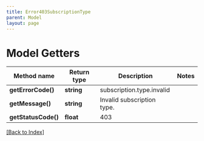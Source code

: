 ```yaml
---
title: Error403SubscriptionType
parent: Model
layout: page
---
```


# Model Getters

Method name | Return type | Description | Notes
------------ | ------------- | ------------- | -------------
**getErrorCode()** | **string** | subscription.type.invalid |
**getMessage()** | **string** | Invalid subscription type. |
**getStatusCode()** | **float** | 403 |

[[Back to Index]](../index.md)
